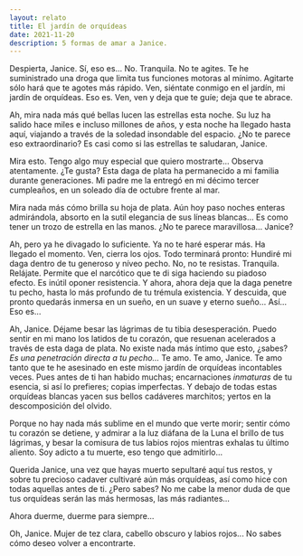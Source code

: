 ```yaml
---
layout: relato
title: El jardín de orquídeas
date: 2021-11-20
description: 5 formas de amar a Janice.
---
```


Despierta, Janice. Sí, eso es... No. Tranquila. No te agites. Te he suministrado una droga que limita tus funciones motoras al mínimo. Agitarte sólo hará que te agotes más rápido. Ven, siéntate conmigo en el jardín, mi jardín de orquídeas. Eso es. Ven, ven y deja que te guíe; deja que te abrace. 

Ah, mira nada más qué bellas lucen las estrellas esta noche. Su luz ha salido hace miles e incluso millones de años, y esta noche ha llegado hasta aquí, viajando a través de la soledad insondable del espacio. ¿No te parece eso extraordinario? Es casi como si las estrellas te saludaran, Janice. 

Mira esto. Tengo algo muy especial que quiero mostrarte… Observa atentamente. ¿Te gusta? Esta daga de plata ha permanecido a mi familia durante generaciones. Mi padre me la entregó en mi décimo tercer cumpleaños, en un soleado día de octubre frente al mar. 

Mira nada más cómo brilla su hoja de plata. Aún hoy paso noches enteras admirándola, absorto en la sutil elegancia de sus líneas blancas… Es como tener un trozo de estrella en las manos. ¿No te parece maravillosa… Janice?

Ah, pero ya he divagado lo suficiente. Ya no te haré esperar más. Ha llegado el momento. Ven, cierra los ojos. Todo terminará pronto: Hundiré mi daga dentro de tu generoso y níveo pecho. No, no te resistas. Tranquila. Relájate. Permite que el narcótico que te di siga haciendo su piadoso efecto. Es inútil oponer resistencia. Y ahora, ahora deja que la daga penetre tu pecho, hasta lo más profundo de tu trémula existencia. Y descuida, que pronto quedarás inmersa en un sueño, en un suave y eterno sueño… Así… Eso es…

Ah, Janice. Déjame besar las lágrimas de tu tibia desesperación. Puedo sentir en mi mano los latidos de tu corazón, que resuenan acelerados a través de esta daga de plata. No existe nada más íntimo que esto, ¿sabes? *Es una penetración directa a tu pecho…* Te amo. Te amo, Janice. Te amo tanto que te he asesinado en este mismo jardín de orquídeas incontables veces. Pues antes de ti han habido muchas; encarnaciones *inmaturas* de tu esencia, si así lo prefieres; copias imperfectas. Y debajo de todas estas orquídeas blancas yacen sus bellos cadáveres marchitos; yertos en la descomposición del olvido. 

Porque no hay nada más sublime en el mundo que verte morir; sentir cómo tu corazón se detiene, y admirar a la luz diáfana de la Luna el brillo de tus lágrimas, y besar la comisura de tus labios rojos mientras exhalas tu último aliento. Soy adicto a tu muerte, eso tengo que admitirlo... 

Querida Janice, una vez que hayas muerto sepultaré aquí tus restos, y sobre tu precioso cadaver cultivaré aún más orquídeas, así como hice con todas aquellas antes de ti. ¿Pero sabes? No me cabe la menor duda de que tus orquídeas serán las más hermosas, las más radiantes... 

Ahora duerme, duerme para siempre…

Oh, Janice. Mujer de tez clara, cabello obscuro y labios rojos... No sabes cómo deseo volver a encontrarte. 